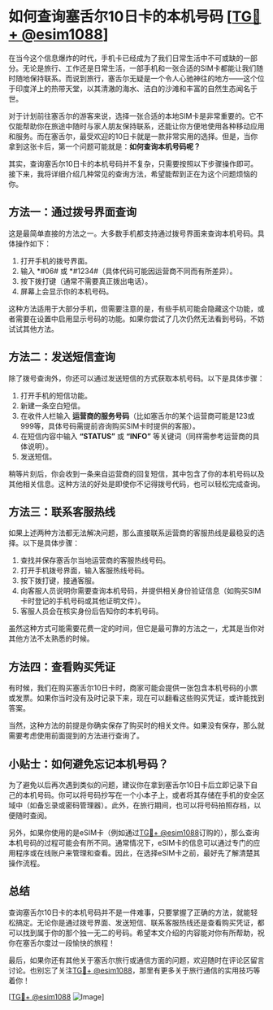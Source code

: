 # 如何查询塞舌尔10日卡的本机号码 [[TG💪+ @esim1088](https://t.me/s/esim1088)]

在当今这个信息爆炸的时代，手机卡已经成为了我们日常生活中不可或缺的一部分。无论是旅行、工作还是日常生活，一部手机和一张合适的SIM卡都能让我们随时随地保持联系。而说到旅行，塞舌尔无疑是一个令人心驰神往的地方——这个位于印度洋上的热带天堂，以其清澈的海水、洁白的沙滩和丰富的自然生态闻名于世。

对于计划前往塞舌尔的游客来说，选择一张合适的本地SIM卡是非常重要的。它不仅能帮助你在旅途中随时与家人朋友保持联系，还能让你方便地使用各种移动应用和服务。而在塞舌尔，最受欢迎的10日卡就是一款非常实用的选择。但是，当你拿到这张卡后，第一个问题可能就是：**如何查询本机号码呢？**

其实，查询塞舌尔10日卡的本机号码并不复杂，只需要按照以下步骤操作即可。接下来，我将详细介绍几种常见的查询方法，希望能帮到正在为这个问题烦恼的你。

## 方法一：通过拨号界面查询

这是最简单直接的方法之一。大多数手机都支持通过拨号界面来查询本机号码。具体操作如下：

1. 打开手机的拨号界面。
2. 输入 *#06# 或 *#1234#（具体代码可能因运营商不同而有所差异）。
3. 按下拨打键（通常不需要真正拨出电话）。
4. 屏幕上会显示你的本机号码。

这种方法适用于大部分手机，但需要注意的是，有些手机可能会隐藏这个功能，或者需要在设置中启用显示号码的功能。如果你尝试了几次仍然无法看到号码，不妨试试其他方法。

## 方法二：发送短信查询

除了拨号查询外，你还可以通过发送短信的方式获取本机号码。以下是具体步骤：

1. 打开手机的短信功能。
2. 新建一条空白短信。
3. 在收件人栏输入 **运营商的服务号码**（比如塞舌尔的某个运营商可能是123或999等，具体号码需提前咨询购买SIM卡时提供的客服）。
4. 在短信内容中输入 **“STATUS”** 或 **“INFO”** 等关键词（同样需参考运营商的具体说明）。
5. 发送短信。

稍等片刻后，你会收到一条来自运营商的回复短信，其中包含了你的本机号码以及其他相关信息。这种方法的好处是即使你不记得拨号代码，也可以轻松完成查询。

## 方法三：联系客服热线

如果上述两种方法都无法解决问题，那么直接联系运营商的客服热线是最稳妥的选择。以下是具体步骤：

1. 查找并保存塞舌尔当地运营商的客服热线号码。
2. 打开手机拨号界面，输入客服热线号码。
3. 按下拨打键，接通客服。
4. 向客服人员说明你需要查询本机号码，并提供相关身份验证信息（如购买SIM卡时登记的手机号码或其他证明文件）。
5. 客服人员会在核实身份后告知你的本机号码。

虽然这种方式可能需要花费一定的时间，但它是最可靠的方法之一，尤其是当你对其他方法不太熟悉的时候。

## 方法四：查看购买凭证

有时候，我们在购买塞舌尔10日卡时，商家可能会提供一张包含本机号码的小票或发票。如果你当时没有及时记录下来，现在可以翻看这些购买凭证，或许能找到答案。

当然，这种方法的前提是你确实保存了购买时的相关文件。如果没有保存，那么就需要考虑使用前面提到的方法进行查询了。

## 小贴士：如何避免忘记本机号码？

为了避免以后再次遇到类似的问题，建议你在拿到塞舌尔10日卡后立即记录下自己的本机号码。你可以将号码抄写在一个小本子上，或者将其存储在手机的安全区域中（如备忘录或密码管理器）。此外，在旅行期间，也可以将号码拍照存档，以便随时查阅。

另外，如果你使用的是eSIM卡（例如通过[TG💪+ @esim1088](https://t.me/s/esim1088)订购的），那么查询本机号码的过程可能会有所不同。通常情况下，eSIM卡的信息可以通过专门的应用程序或在线账户来管理和查看。因此，在选择eSIM卡之前，最好先了解清楚其操作流程。

## 总结

查询塞舌尔10日卡的本机号码并不是一件难事，只要掌握了正确的方法，就能轻松搞定。无论你是通过拨号界面、发送短信、联系客服热线还是查看购买凭证，都可以找到属于你的那个独一无二的号码。希望本文介绍的内容能对你有所帮助，祝你在塞舌尔度过一段愉快的旅程！

最后，如果你还有其他关于塞舌尔旅行或通信方面的问题，欢迎随时在评论区留言讨论。也别忘了关注[TG💪+ @esim1088](https://t.me/s/esim1088)，那里有更多关于旅行通信的实用技巧等着你！

[[TG💪+ @esim1088](https://t.me/s/esim1088) ![Image](https://i.postimg.cc/4NQfJmqS/Snipaste-2025-05-13-00-14-12.png)]